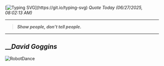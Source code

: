 [![Typing SVG](https://readme-typing-svg.herokuapp.com?font=Press+Start+2P&color=C2F784&size=35&width=900&height=100&lines=Hello+World%2C+I'm+Hung+!)](https://git.io/typing-svg) 
_Quote Today (06/27/2025, 08:02:13 AM)_
___
>**_Show people, don’t tell people._**
___

## __**_David Goggins_**

![RobotDance](src/assets/images/robot-dancing-dribble.gif?style=center)
